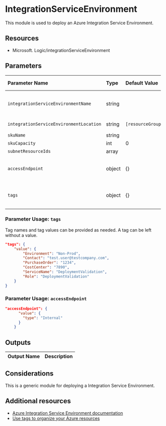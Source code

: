 # IntegrationServiceEnvironment

This module is used to deploy an Azure Integration Service Environment.

## Resources

* Microsoft. Logic/integrationServiceEnvironment

## Parameters

| Parameter Name | Type | Default Value | Possible values | Description |
| :-             | :-   | :-            | :-              | :-          |
| `integrationServiceEnvironmentName` | string | | | Required. Name of the Integration Service EnvironmentName.
| `integrationServiceEnvironmentLocation` | string | `[resourceGroup().location]` | | Optional. Location for all resources.
| `skuName` | string | | | Required.
| `skuCapacity` | int | 0 | | Required.
| `subnetResourceIds` | array | | | Required.
| `accessEndpoint` | object | {} | Complex structure, see below. | Optional.
| `tags` | object | {} | Complex structure, see below. | Optional. Tags of the Virtual Network Gateway resource.

### Parameter Usage: `tags`

Tag names and tag values can be provided as needed. A tag can be left without a value.

``` json
"tags": {
    "value": {
        "Environment": "Non-Prod",
        "Contact": "test.user@testcompany.com",
        "PurchaseOrder": "1234",
        "CostCenter": "7890",
        "ServiceName": "DeploymentValidation",
        "Role": "DeploymentValidation"
    }
}
```

### Parameter Usage: `accessEndpoint`

``` json
"accessEndpoint": {
      "value": {
        "type": "Internal"
      }
    }
```

## Outputs

| Output Name | Description |
| :- | :- |

## Considerations

This is a generic module for deploying a Integration Service Environment.

## Additional resources

* [Azure Integration Service Environment documentation](https://docs.microsoft.com/en-us/azure/logic-apps/connect-virtual-network-vnet-isolated-environment-overview)
* [Use tags to organize your Azure resources](https://docs.microsoft.com/en-us/azure/azure-resource-manager/resource-group-using-tags)
